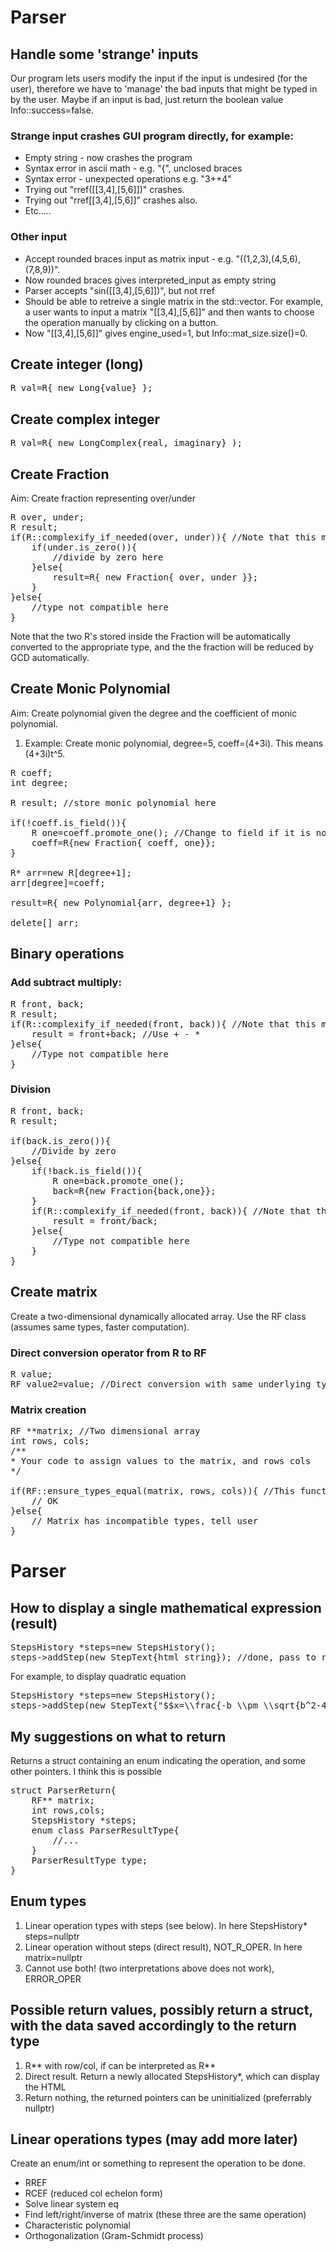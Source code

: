 # Parser
## Handle some 'strange' inputs
Our program lets users modify the input if the input is undesired (for the user), therefore we have to 'manage' the bad inputs that might be typed in by the user. Maybe if an input is bad, just return the boolean value Info::success=false.
### Strange input crashes GUI program directly, for example:
 * Empty string - now crashes the program
 * Syntax error in ascii math - e.g. "{", unclosed braces
 * Syntax error - unexpected operations e.g. "3++4"
 * Trying out "rref([[3,4],[5,6]])" crashes.
 * Trying out "rref[[3,4],[5,6]]" crashes also.
 * Etc.....
### Other input
 * Accept rounded braces input as matrix input - e.g. "((1,2,3),(4,5,6),(7,8,9))".
 * Now rounded braces gives interpreted_input as empty string
 * Parser accepts "sin([[3,4],[5,6]])", but not rref
 * Should be able to retreive a single matrix in the std::vector. For example, a user wants to input a matrix
 "[[3,4],[5,6]]" and then wants to choose the operation manually by clicking on a button. 
 * Now "[[3,4],[5,6]]" gives engine_used=1, but Info::mat_size.size()=0.
## Create integer (long)
<pre>
R val=R{ new Long{value} };
</pre>

## Create complex integer
<pre>
R val=R{ new LongComplex{real, imaginary} );
</pre>

## Create Fraction
Aim: Create fraction representing over/under
<pre>
R over, under;
R result;
if(R::complexify_if_needed(over, under)){ //Note that this may change the values of over, under.
    if(under.is_zero()){
        //divide by zero here
    }else{
        result=R{ new Fraction{ over, under }};
    }
}else{
    //type not compatible here
}
</pre>

Note that the two R's stored inside the Fraction will be automatically converted to the appropriate type, and the the fraction will be reduced by GCD automatically.

## Create Monic Polynomial
Aim: Create polynomial given the degree and the coefficient of monic polynomial.
1. Example: Create monic polynomial, degree=5, coeff=(4+3i). This means (4+3i)t^5.
<pre>
R coeff;
int degree;

R result; //store monic polynomial here

if(!coeff.is_field()){
    R one=coeff.promote_one(); //Change to field if it is not
    coeff=R{new Fraction{ coeff, one}};
}

R* arr=new R[degree+1];
arr[degree]=coeff;

result=R{ new Polynomial{arr, degree+1} };

delete[] arr;
</pre>

## Binary operations
### Add subtract multiply:
<pre>
R front, back;
R result;
if(R::complexify_if_needed(front, back)){ //Note that this may change the values of over, under.
    result = front+back; //Use + - * 
}else{
    //Type not compatible here
}
</pre>
### Division
<pre>
R front, back;
R result;

if(back.is_zero()){
    //Divide by zero
}else{
    if(!back.is_field()){
        R one=back.promote_one();
        back=R{new Fraction{back,one}};
    }
    if(R::complexify_if_needed(front, back)){ //Note that this may change the values of over, under.
        result = front/back;
    }else{
        //Type not compatible here
    }
}
</pre>

## Create matrix
Create a two-dimensional dynamically allocated array. Use the RF class (assumes same types, faster computation).
### Direct conversion operator from R to RF
<pre>
R value;
RF value2=value; //Direct conversion with same underlying type, and same value
</pre>
### Matrix creation
<pre>
RF **matrix; //Two dimensional array
int rows, cols;
/**
* Your code to assign values to the matrix, and rows cols
*/

if(RF::ensure_types_equal(matrix, rows, cols)){ //This function directly changes the values of the entries of the matrix, so no need to delete
    // OK
}else{
    // Matrix has incompatible types, tell user
}
</pre>

# Parser
## How to display a single mathematical expression (result)
<pre>
StepsHistory *steps=new StepsHistory();
steps->addStep(new StepText{html_string}); //done, pass to return, no need to dealloc since addStep does not copy the given object
</pre>
For example, to display quadratic equation
<pre>
StepsHistory *steps=new StepsHistory();
steps->addStep(new StepText{"$$x=\\frac{-b \\pm \\sqrt{b^2-4ac}}{2a}$$"}); //done, pass to return
</pre>
## My suggestions on what to return
Returns a struct containing an enum indicating the operation, and some other pointers. I think this is possible
<pre>
struct ParserReturn{
    RF** matrix;
    int rows,cols;
    StepsHistory *steps;
    enum class ParserResultType{
        //...
    }
    ParserResultType type;
}
</pre>
## Enum types
1. Linear operation types with steps (see below). In here StepsHistory* steps=nullptr
2. Linear operation without steps (direct result), NOT_R_OPER. In here matrix=nullptr
3. Cannot use both! (two interpretations above does not work), ERROR_OPER
## Possible return values, possibly return a struct, with the data saved accordingly to the return type
1. R** with row/col, if can be interpreted as R**
2. Direct result. Return a newly allocated StepsHistory*, which can display the HTML
3. Return nothing, the returned pointers can be uninitialized (preferrably nullptr)

## Linear operations types (may add more later)
Create an enum/int or something to represent the operation to be done. 
* RREF
* RCEF (reduced col echelon form)
* Solve linear system eq
* Find left/right/inverse of matrix (these three are the same operation)
* Characteristic polynomial
* Orthogonalization (Gram-Schmidt process)
